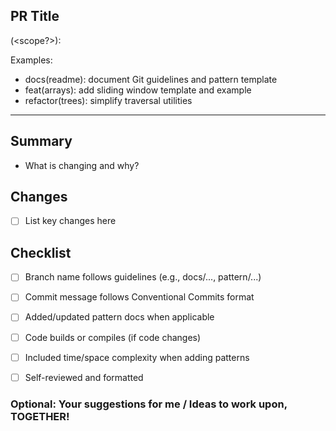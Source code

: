 ## PR Title

<type>(<scope?>): <short description>

Examples:
- docs(readme): document Git guidelines and pattern template
- feat(arrays): add sliding window template and example
- refactor(trees): simplify traversal utilities

---

## Summary
- What is changing and why?

## Changes
- [ ] List key changes here

## Checklist
- [ ] Branch name follows guidelines (e.g., docs/..., pattern/...)
- [ ] Commit message follows Conventional Commits format
- [ ] Added/updated pattern docs when applicable
- [ ] Code builds or compiles (if code changes)
- [ ] Included time/space complexity when adding patterns
- [ ] Self-reviewed and formatted


### Optional: Your suggestions for me / Ideas to work upon, TOGETHER!

